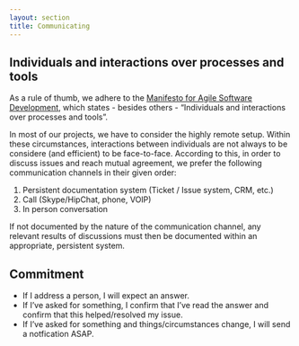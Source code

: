 ```yaml
---
layout: section
title: Communicating
---
```

## Individuals and interactions over processes and tools
As a rule of thumb, we adhere to the [Manifesto for Agile Software Development](http://www.agilemanifesto.org), which states - besides others - “Individuals and interactions over processes and tools”. 

In most of our projects, we have to consider the highly remote setup. Within these circumstances, interactions between individuals are not always to be considere (and efficient) to be face-to-face. According to this, in order to discuss issues and reach mutual agreement, we prefer the following communication channels in their given order:

1. Persistent documentation system (Ticket / Issue system, CRM, etc.)
2. Call (Skype/HipChat, phone, VOIP)
3. In person conversation

If not documented by the nature of the communication channel, any relevant results of discussions must then be documented within an appropriate, persistent system.

## Commitment

* If I address a person, I will expect an answer.
* If I’ve asked for something, I confirm that I’ve read the answer and confirm that this helped/resolved my issue.
* If I’ve asked for something and things/circumstances change, I will send a notfication ASAP.
